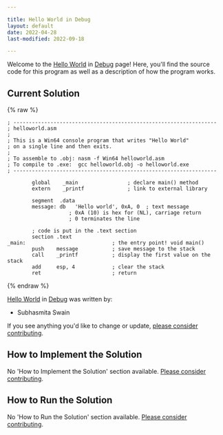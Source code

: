 ```yaml
---

title: Hello World in Debug
layout: default
date: 2022-04-28
last-modified: 2022-09-18

---
```


Welcome to the [Hello World](https://sampleprograms.io/projects/hello-world) in [Debug](https://sampleprograms.io/languages/debug) page! Here, you'll find the source code for this program as well as a description of how the program works.

## Current Solution

{% raw %}

```debug
; ------------------------------------------------------------------
; helloworld.asm
;
; This is a Win64 console program that writes "Hello World"
; on a single line and then exits.
;
; To assemble to .obj: nasm -f Win64 helloworld.asm
; To compile to .exe:  gcc helloworld.obj -o helloworld.exe
; ------------------------------------------------------------------

        global    _main                ; declare main() method
        extern    _printf              ; link to external library

        segment  .data
        message: db   'Hello world', 0xA, 0  ; text message
                    ; 0xA (10) is hex for (NL), carriage return
                    ; 0 terminates the line

        ; code is put in the .text section
        section .text
_main:                            ; the entry point! void main()
        push    message           ; save message to the stack
        call    _printf           ; display the first value on the stack
        add     esp, 4            ; clear the stack
        ret                       ; return
```

{% endraw %}

[Hello World](https://sampleprograms.io/projects/hello-world) in [Debug](https://sampleprograms.io/languages/debug) was written by:

- Subhasmita Swain

If you see anything you'd like to change or update, [please consider contributing](https://github.com/TheRenegadeCoder/sample-programs).

## How to Implement the Solution

No 'How to Implement the Solution' section available. [Please consider contributing](https://github.com/TheRenegadeCoder/sample-programs-website).

## How to Run the Solution

No 'How to Run the Solution' section available. [Please consider contributing](https://github.com/TheRenegadeCoder/sample-programs-website).